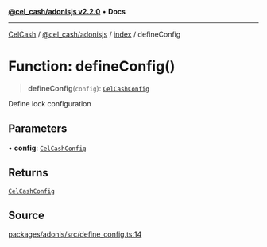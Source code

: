 [**@cel_cash/adonisjs v2.2.0**](../../README.md) • **Docs**

***

[CelCash](../../../../packages.md) / [@cel\_cash/adonisjs](../../README.md) / [index](../README.md) / defineConfig

# Function: defineConfig()

> **defineConfig**(`config`): [`CelCashConfig`](../../src/types/interfaces/CelCashConfig.md)

Define lock configuration

## Parameters

• **config**: [`CelCashConfig`](../../src/types/interfaces/CelCashConfig.md)

## Returns

[`CelCashConfig`](../../src/types/interfaces/CelCashConfig.md)

## Source

[packages/adonis/src/define\_config.ts:14](https://github.com/Pyxlab/celcash/blob/b57c7034bd65dcd5b083f272f9cfe6cc4ff73f7b/packages/adonis/src/define_config.ts#L14)
